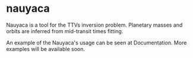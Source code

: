 # nauyaca
Nauyaca is a tool for the TTVs inversion problem. Planetary masses and orbits are inferred from mid-transit times fitting.


An example of the Nauyaca's usage can be seen at Documentation. More examples will be available soon.
